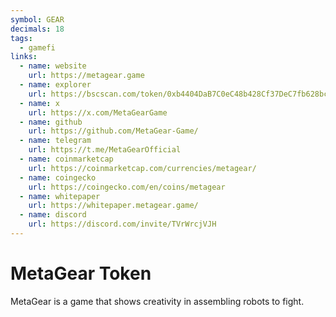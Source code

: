```yaml
---
symbol: GEAR
decimals: 18
tags:
  - gamefi
links:
  - name: website
    url: https://metagear.game
  - name: explorer
    url: https://bscscan.com/token/0xb4404DaB7C0eC48b428Cf37DeC7fb628bcC41B36
  - name: x
    url: https://x.com/MetaGearGame
  - name: github
    url: https://github.com/MetaGear-Game/
  - name: telegram
    url: https://t.me/MetaGearOfficial
  - name: coinmarketcap
    url: https://coinmarketcap.com/currencies/metagear/
  - name: coingecko
    url: https://coingecko.com/en/coins/metagear
  - name: whitepaper
    url: https://whitepaper.metagear.game/
  - name: discord
    url: https://discord.com/invite/TVrWrcjVJH
---
```


# MetaGear Token

MetaGear is a game that shows creativity in assembling robots to fight.
